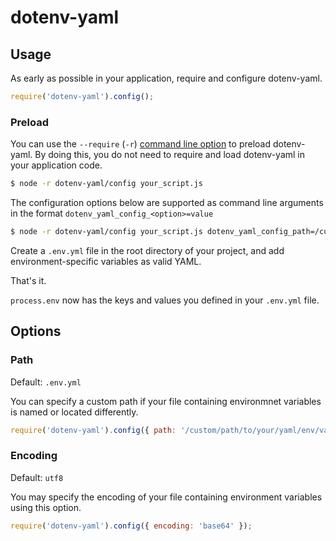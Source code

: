# dotenv-yaml

## Usage

As early as possible in your application, require and configure dotenv-yaml.

```javascript
require('dotenv-yaml').config();
```

### Preload

You can use the `--require` (`-r`) [command line option](https://nodejs.org/api/cli.html#cli_r_require_module) to preload dotenv-yaml. By doing this, you do not need to require and load dotenv-yaml in your application code.

```bash
$ node -r dotenv-yaml/config your_script.js
```

The configuration options below are supported as command line arguments in the format `dotenv_yaml_config_<option>=value`

```bash
$ node -r dotenv-yaml/config your_script.js dotenv_yaml_config_path=/custom/path/to/your/env/vars dotenv_yaml_config_encoding=utf8
```

Create a `.env.yml` file in the root directory of your project,
and add environment-specific variables as valid YAML.

That's it.

`process.env` now has the keys and values you defined in your `.env.yml` file.

## Options

### Path

Default: `.env.yml`

You can specify a custom path if your file containing environmnet variables is
named or located differently.

```javascript
require('dotenv-yaml').config({ path: '/custom/path/to/your/yaml/env/vars' });
```

### Encoding

Default: `utf8`

You may specify the encoding of your file containing environment variables
using this option.

```javascript
require('dotenv-yaml').config({ encoding: 'base64' });
```
